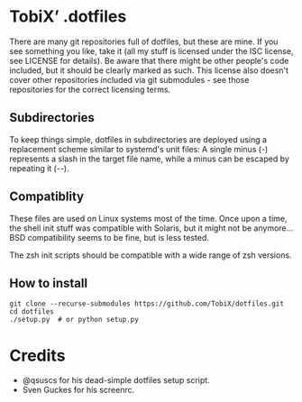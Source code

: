 # TobiX’ .dotfiles

There are many git repositories full of dotfiles, but these are mine. If you
see something you like, take it (all my stuff is licensed under the ISC
license, see LICENSE for details). Be aware that there might be other people's
code included, but it should be clearly marked as such. This license also
doesn't cover other repositories included via git submodules - see those
repositories for the correct licensing terms.

## Subdirectories

To keep things simple, dotfiles in subdirectories are deployed using a
replacement scheme similar to systemd's unit files: A single minus (-)
represents a slash in the target file name, while a minus can be escaped by
repeating it (--).

## Compatiblity

These files are used on Linux systems most of the time. Once upon a time, the
shell init stuff was compatible with Solaris, but it might not be anymore...
BSD compatibility seems to be fine, but is less tested.

The zsh init scripts should be compatible with a wide range of zsh versions.

## How to install

```
git clone --recurse-submodules https://github.com/TobiX/dotfiles.git
cd dotfiles
./setup.py  # or python setup.py
```

# Credits

- @qsuscs for his dead-simple dotfiles setup script.
- Sven Guckes for his screenrc.

